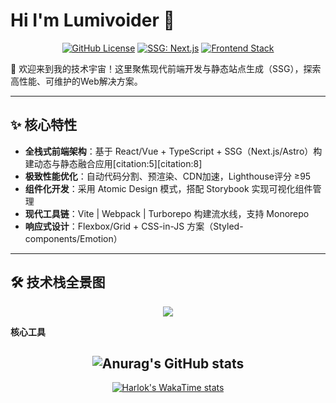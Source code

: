 # Hi I'm Lumivoider 🌟
<div align="center">
  
[![GitHub License](https://img.shields.io/badge/license-MIT-blue.svg)](https://github.com/Lumivoider/Lumivoider/blob/main/LICENSE)
[![SSG: Next.js](https://img.shields.io/badge/SSG-Next.js-000000?logo=next.js)](https://nextjs.org/)
[![Frontend Stack](https://img.shields.io/badge/Stack-React%20|%20Vue%20|%20TypeScript-61DAFB?logo=react)](https://react.dev/)

</div>
👋 欢迎来到我的技术宇宙！这里聚焦现代前端开发与静态站点生成（SSG），探索高性能、可维护的Web解决方案。

---

## ✨ 核心特性

- **全栈式前端架构**：基于 React/Vue + TypeScript + SSG（Next.js/Astro）构建动态与静态融合应用[citation:5][citation:8]
- **极致性能优化**：自动代码分割、预渲染、CDN加速，Lighthouse评分 ≥95
- **组件化开发**：采用 Atomic Design 模式，搭配 Storybook 实现可视化组件管理
- **现代工具链**：Vite | Webpack | Turborepo 构建流水线，支持 Monorepo
- **响应式设计**：Flexbox/Grid + CSS-in-JS 方案（Styled-components/Emotion）

---

## 🛠️ 技术栈全景图

<p align="center">
  <img src="https://skillicons.dev/icons?i=react,nextjs,typescript,nodejs,vue,vite,webpack,graphql,sass,tailwind" />
</p>

**核心工具**  

<div align="center">
  
![Anurag's GitHub stats](https://github-readme-stats.vercel.app/api?username=lumivoider&show_icons=true&theme=radical)
---
[![Harlok's WakaTime stats](https://github-readme-stats.vercel.app/api/wakatime?username=ffflabs)](https://github.com/lumivoider/github-readme-stats)

</div>
